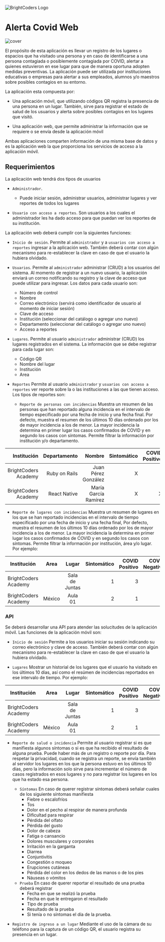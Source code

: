 ![BrightCoders Logo](img/logo-bc.png)

# Alerta Covid Web

![cover](img/cover.jpg)

El propósito de esta aplicación es llevar un registro de los lugares o espacios que ha visitado una persona y en caso de identificarse a una persona contagiada o posiblemente contagiada por COVID, alertar a quienes estuvieron en ese lugar para que de manera oportuna adopten medidas preventivas. La aplicación puede ser utilizada por instituciones educativas o empresas para alertar a sus empleados, alumnos y/o maestros sobre posibles contagios en su entorno.

La aplicación esta compuesta por:

- Una aplicación móvil, que utilizando códigos QR registra la presencia de una persona en un lugar. También, sirve para registrar el estado de salud de los usuarios y alerta sobre posibles contagios en los lugares que visitó.

- Una aplicación web, que permite administrar la información que se requiere o se envía desde la aplicación móvil

Ambas aplicaciones comparten información de una misma base de datos y es la aplicación web la que proporciona los servicios de acceso a la aplicación móvil.

## Requerimientos

La aplicación web tendrá dos tipos de usuarios

- `Administrador`.
  - Puede iniciar sesión, administrar usuarios, administrar lugares y ver reportes de todos los lugares

- `Usuario con acceso a reportes`. Son usuarios a los cuales el administrador les ha dado acceso para que puedan ver los reportes de su institución.

La aplicación web deberá cumplir con la siguientes funciones:

- `Inicio de sesión`. Permite al `administrador` y a `usuarios con acceso a reportes` ingresar a la aplicación web. También deberá contar con algún mecanismo para re-establecer la clave en caso de que el usuario la hubiera olvidado.

- `Usuarios`. Permite al `administrador` administrar (CRUD) a los usuarios del sistema.  Al momento de registrar a un nuevo usuario, la aplicación enviará un correo notificando su registro y la clave de acceso que puede utilizar para ingresar. Los datos para cada usuario son:
  - Número de control
  - Nombre
  - Correo electrónico (servirá como identificador de usuario al momento de iniciar sesión)
  - Clave de acceso
  - Institución (seleccionar del catálogo o agregar uno nuevo)
  - Departamento (seleccionar del catálogo o agregar uno nuevo)
  - Acceso a reportes

- `Lugares`. Permite al usuario `administrador` administrar (CRUD) los lugares registrados en el sistema. La información que se debe registrar para cada lugar son:
  - Código QR
  - Nombre del lugar
  - Institución
  - Area

- `Reportes` Permite al usuario `administrador` y `usuarios con acceso a reportes` ver reporte sobre la o las instituciones a las que tienen acceso. Los tipos de reportes son:
  - `Reporte de personas con incidencias` Muestra un resumen de las personas que han reportado alguna incidencia en el intervalo de tiempo especificado por una fecha de inicio y una fecha final. Por defecto, muestra el resumen de los últimos 10 días ordenado por los de mayor incidencia a los de menor. La mayor incidencia la determina en primer lugar los casos confirmados de COVID y en segundo los casos con síntomas. Permite filtrar la información por institución y/o departamento.

| Institución  | Departamento | Nombre         |  Sintomático | COVID Positivo | COVID Negativo |
|-------------:|-------------:|-------------:|-----:|-----:|-----:|
| BrightCoders Academy | Ruby on Rails| Juan Pérez González |  X |  |X |
| BrightCoders Academy |  React Native | María García Ramírez | X | X |  |
  
- `Reporte de lugares con incidencias` Muestra un resumen de lugares en los que se han reportado incidencias en el intervalo de tiempo especificado por una fecha de inicio y una fecha final, Por defecto, muestra el resumen de los últimos 10 días ordenado por los de mayor incidencia a los de menor. La mayor incidencia la determina en primer lugar los casos confirmados de COVID y en segundo los casos con síntomas. Permite filtrar la información por institución, área y/o lugar. Por ejemplo:

| Institución  | Area  | Lugar         |  Sintomático | COVID Positivo | COVID Negativo |
| -------------  | ------------- |:-------------:| -----:|  -----:|-----:|
| BrightCoders Academy | | Sala de Juntas|  1 | 3 |0 |
| BrightCoders Academy |  México | Aula 01 | 2 | 1 | 1|

### API
Se deberá desarrollar una API para atender las solucitudes de la aplicación móvil. Las funciones de la aplicación móvil son:

- `Inicio de sesión` Permite a los usuarios iniciar su sesión indicando su correo electrónico y clave de acceso. También deberá contar con algún mecanismo para re-establecer la clave en caso de que el usuario la hubiera olvidado.

- `Lugares` Mostrar un historial de los lugares que el usuario ha visitado en los últimos 10 días, así como el resúmen de incidencias reportados en ese intervalo de tiempo. Por ejemplo:

| Institución  | Area  | Lugar         |  Sintomático | COVID Positivo | COVID Negativo |
| -------------  | ------------- |:-------------:| -----:|  -----:|-----:|
| BrightCoders Academy | | Sala de Juntas|  1 | 3 |0 |
| BrightCoders Academy |  México | Aula 01 | 2 | 1 | 1|

- `Reporte de salud o incidencia` Permite al usuario registrar si es que manifiesta algunos síntomas o si es que ha recibido el resultado de alguna prueba. Puede haber más de un registro o reporte por día. Para respetar la privacidad, cuando se registra un reporte, se envía también al servidor los lugares en los que la persona estuvo en los últimos 10 días, pero la información solo sirve para incrementar el número de casos registrados en esos lugares y no para registrar los lugares en los que ha estado esa persona.
  - `Síntomas` En caso de querer registrar síntomas deberá señalar cuales de los siguiente síntomas manifiesta
    - Fiebre o escalofríos
    - Tos
    - Dolor en el pecho al respirar de manera profunda
    - Dificultad para respirar
    - Pérdida del olfato
    - Pérdida del gusto
    - Dolor de cabeza
    - Fatiga o cansancio
    - Dolores musculares y corporales
    - Irritación en la garganta
    - Diarrea
    - Conjuntivitis
    - Congestión o moqueo
    - Erupciones cutáneas
    - Pérdida del color en los dedos de las manos o de los pies
    - Náuseas o vómitos
  - `Prueba` En caso de querer reportar el resultado de una prueba deberá registrar
    - Fecha en que se realizó la prueba
    - Fecha en que le entregaron el resultado
    - Tipo de prueba
    - Resultado de la prueba
    - Si tenía o no síntomas el día de la prueba.

- `Registro de ingreso a un lugar` Mediante el uso de la cámara de su teléfono para la captura de un código QR, el usuario registra su presencia en un lugar.


